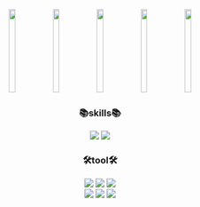 <div align=center>
<img src="https://github.com/igeonbs/igeonbs/assets/149852287/1ba350e2-a9a8-47dd-baad-70b1befcd7dc" width="15%" height="150">
<img src="https://github.com/igeonbs/igeonbs/assets/149852287/6adb9d70-970f-450d-b574-2f0e4a59cec1" width="15%" height="150">
<img src="https://github.com/igeonbs/igeonbs/assets/149852287/b72bc089-e459-496e-96a5-03310fbff7da"  width="15%" height="150">
<img src="https://github.com/igeonbs/igeonbs/assets/149852287/6adb9d70-970f-450d-b574-2f0e4a59cec1" width="15%" height="150">
<img src="https://github.com/igeonbs/igeonbs/assets/149852287/1ba350e2-a9a8-47dd-baad-70b1befcd7dc" width="15%" height="150">
</div>
<div align=center>
      <h3>📚skills📚</h3>
</div>
<div align=center>
 <img src="https://img.shields.io/badge/Python-3776AB?style=flat&logo=Python&logoColor=white"/>
 <img src="https://img.shields.io/badge/C++-8669AE?style=flat&logo=cplusplus&logoColor=white"/>
</div>
 <div align=center>
 <h3>🛠tool🛠</h3>
</div>
<div align=center>
 <img src="https://img.shields.io/badge/Kaggle-20BEFF?style=flat&logo=Kaggle&logoColor=white"/>
 <img src="https://img.shields.io/badge/BurpSuite-0099B0?style=flat&logo=Hotwire&logoColor=white"/>
 <img src="https://img.shields.io/badge/Visualstudio-007ACC?style=flat&logo=visualstudiocode&logoColor=white"/>
</div>
<div align=center>
 <img src="https://img.shields.io/badge/Wireshark-1679A7?style=flat&logo=Wireshark&logoColor=white"/>
 <img src="https://img.shields.io/badge/KaliLinux-20BEFF?style=flat&logo=kalilinux&logoColor=white"/>
 <img src="https://img.shields.io/badge/VMware-607078?style=flat&logo=VMware&logoColor=white"/>
</div>

